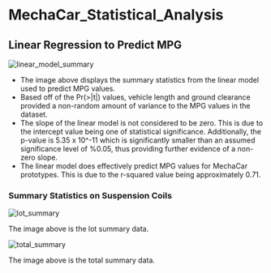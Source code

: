 # MechaCar_Statistical_Analysis

## Linear Regression to Predict MPG

![linear_model_summary](https://user-images.githubusercontent.com/111502918/206768252-67721c86-5478-42d2-a2ba-1a0506ae798a.PNG)

* The image above displays the summary statistics from the linear model used to predict MPG values. 
* Based off of the Pr(>|t|) values, vehicle length and ground clearance provided a non-random amount of variance to the MPG values in the dataset.
* The slope of the linear model is not considered to be zero. This is due to the intercept value being one of statistical significance. Additionally, the p-value is 5.35 x 10^-11 which is significantly smaller than an assumed significance level of %0.05, thus providing further evidence of a non-zero slope.
* The linear model does effectively predict MPG values for MechaCar prototypes. This is due to the r-squared value being approximately 0.71. 

### Summary Statistics on Suspension Coils

![lot_summary](https://user-images.githubusercontent.com/111502918/206856882-39313ae4-3420-418f-863c-8616748f2757.PNG)

The image above is the lot summary data.


![total_summary](https://user-images.githubusercontent.com/111502918/206856890-723becd6-163e-4152-9a07-29ceba216067.PNG)

The image above is the total summary data. 

